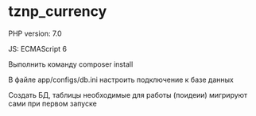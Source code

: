 # tznp_currency

PHP version: 7.0

JS: ECMAScript 6

Выполнить команду composer install

В файле app/configs/db.ini настроить подключение к базе данных

Создать БД, таблицы необходимые для работы (поидеии) мигрируют сами при первом запуске